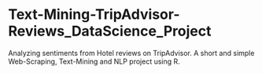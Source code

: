 # Text-Mining-TripAdvisor-Reviews_DataScience_Project
Analyzing sentiments from Hotel reviews on TripAdvisor. A short and simple Web-Scraping, Text-Mining and NLP project using R.
